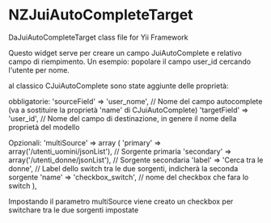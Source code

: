 NZJuiAutoCompleteTarget
=======================

DaJuiAutoCompleteTarget class file for Yii Framework

Questo widget serve per creare un campo JuiAutoComplete e relativo campo di riempimento.
Un esempio: popolare il campo user_id cercando l'utente per nome.

al classico CJuiAutoComplete sono state aggiunte delle proprietà:

 obbligatorie:
      'sourceField' => 'user_nome', // Nome del campo autocomplete (va a sostituire la proprietà 'name' di CJuiAutoComplete)
      'targetField' => 'user_id', // Nome del campo di destinazione, in genere il nome della proprietà del modello
 
 Opzionali:
 'multiSource' => array (
       'primary' => array('/utenti_uomini/jsonList'), // Sorgente primaria
       'secondary' => array('/utenti_donne/jsonList'), // Sorgente secondaria
       'label' => 'Cerca tra le donne', // Label dello switch tra le due sorgenti, indicherà la seconda sorgente
       'name' => 'checkbox_switch', // nome del checkbox che fara lo switch
   ),

Impostando il parametro multiSource viene creato un checkbox per switchare tra le due sorgenti impostate
